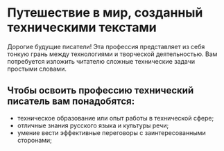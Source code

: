 [Название инструкции]: #
# Путешествие в мир, созданный техническими текстами

[Цель и результат]: #
Дорогие будущие писатели!
Эта профессия представляет из себя тонкую грань между технологиями и творческой деятельностью. Вам потребуется изложить читателю сложные технические задачи простыми словами.

[Алгоритм]: #
## Чтобы освоить профессию технический писатель вам понадобятся:

- техническое образование или опыт работы в технической сфере;
- отличные знания русского языка и культуры речи;
- умение вести эффективные переговоры с заинтересованными сторонами;
